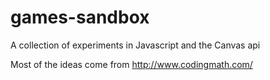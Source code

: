 # games-sandbox
A collection of experiments in Javascript and the Canvas api

Most of the ideas come from http://www.codingmath.com/
